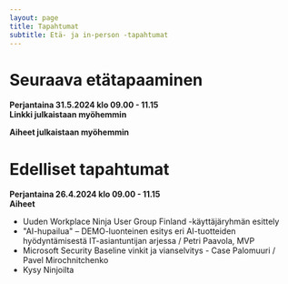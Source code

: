 ```yaml
---
layout: page
title: Tapahtumat
subtitle: Etä- ja in-person -tapahtumat
---
```


# Seuraava etätapaaminen
**Perjantaina 31.5.2024 klo 09.00 - 11.15**  
**Linkki julkaistaan myöhemmin** 

**Aiheet julkaistaan myöhemmin**

# Edelliset tapahtumat
**Perjantaina 26.4.2024 klo 09.00 - 11.15**  
**Aiheet**
- Uuden Workplace Ninja User Group Finland -käyttäjäryhmän esittely
- "AI-hupailua" – DEMO-luonteinen esitys eri AI-tuotteiden hyödyntämisestä IT-asiantuntijan arjessa / Petri Paavola, MVP
- Microsoft Security Baseline vinkit ja vianselvitys - Case Palomuuri / Pavel Mirochnitchenko
- Kysy Ninjoilta
